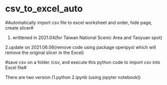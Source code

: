 # csv_to_excel_auto
#Automatically import csv file to excel worksheet and order, hide page, create slicer#

1. writtened in 2021.04(for Taiwan National Scenic Area and Taoyuan spot)

2.update on 2021.06.06(remove code using package openpyxl which will remove the original slicer in the Excel)

#save csv on a folder /csv, and execute this python code to import csv into Excel file#

There are two version (1.python 2.ipynb (using jopyter notebook))
